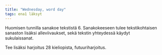 ```yaml
---
title: "Wednesday, word day"
tags: ena1 läksyt
---
```


Huomisen tunnilla sanakoe tekstistä 6. Sanakokeeseen tulee tekstikohtaisen sanaston lisäksi alleviivaukset, sekä tekstin yhteydessä käydyt sukulaissanat.

Tee lisäksi harjoitus 28 kieliopista, futuuriharjoitus.
